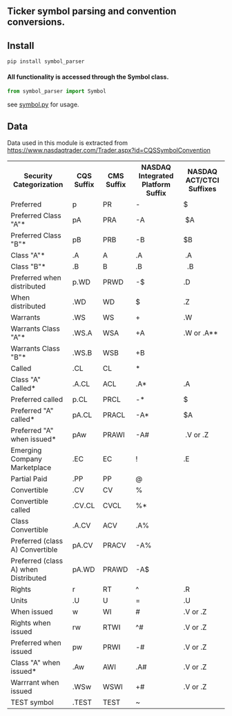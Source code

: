 ## Ticker symbol parsing and convention conversions.

## Install
`pip install symbol_parser`   

#### All functionality is accessed through the Symbol class.
```python
from symbol_parser import Symbol
```
see [symbol.py](./symbol_parser/symbol.py) for usage.   

## Data
Data used in this module is extracted from https://www.nasdaqtrader.com/Trader.aspx?id=CQSSymbolConvention
<table>
    <tbody>
        <tr>
            <th><strong>Security<br>
            Categorization</strong></th>
            <th><strong>CQS Suffix</strong></th>
            <th><strong>CMS Suffix</strong></th>
            <th><strong>NASDAQ Integrated Platform Suffix</strong></th>
            <th>NASDAQ ACT/CTCI Suffixes</th>
        </tr>
       <tr><td>Preferred</td><td>p</td><td>PR</td><td>-</td><td>$</td></tr>
        <tr><td>Preferred Class "A"*</td><td>pA</td><td>PRA</td><td>-A</td><td>&nbsp;$A</td></tr>
        <tr><td>Preferred Class "B"*</td><td>pB</td><td>PRB</td><td>-B</td><td>$B</td></tr>
        <tr><td>Class "A"*</td><td>.A</td><td>A</td><td>.A</td><td>&nbsp;.A</td></tr>
        <tr><td>Class "B"*</td><td>.B</td><td>B</td><td>.B</td><td>&nbsp; .B</td></tr>
        <tr><td>Preferred when distributed</td><td>p.WD</td><td>PRWD</td><td>-$</td><td>.D</td></tr>
        <tr><td>When distributed</td><td>.WD</td><td>WD</td><td>$</td><td>.Z</td></tr>
        <tr><td>Warrants</td><td>.WS</td><td>WS</td><td>+</td><td>.W</td></tr>
        <tr><td>Warrants Class "A"*</td><td>.WS.A</td><td>WSA</td><td>+A</td><td>.W or .A**</td></tr>
        <tr><td>Warrants Class "B"*</td><td>.WS.B</td><td>WSB</td><td>+B</td><td>&nbsp;</td></tr>
        <tr><td>Called</td><td>.CL</td><td>CL</td><td>*</td><td>&nbsp;</td></tr>
        <tr><td>Class "A" Called*</td><td>.A.CL</td><td>ACL</td><td>.A*</td><td>.A</td></tr>
        <tr><td>Preferred called</td><td>p.CL</td><td>PRCL</td><td>-*</td><td>$</td></tr>
        <tr><td>Preferred "A" called*</td><td>pA.CL</td><td>PRACL</td><td>-A*</td><td>$A</td></tr>
        <tr><td>Preferred "A" when issued*</td><td>pAw</td><td>PRAWI</td><td>-A#</td><td>&nbsp;.V or .Z</td></tr>
        <tr><td>Emerging Company Marketplace</td><td>.EC</td><td>EC</td><td>!</td><td>.E</td></tr>
        <tr><td>Partial Paid</td><td>.PP</td><td>PP</td><td>@</td><td>&nbsp;</td></tr>
        <tr><td>Convertible</td><td>.CV</td><td>CV</td><td>%</td><td>&nbsp;</td></tr>
        <tr><td>Convertible called</td><td>.CV.CL</td><td>CVCL</td><td>%*</td><td>&nbsp;</td></tr>
        <tr><td>Class Convertible</td><td>.A.CV</td><td>ACV</td><td>.A%</td><td>&nbsp;</td></tr>
        <tr><td>Preferred (class A) Convertible</td><td>pA.CV</td><td>PRACV</td><td>-A%</td><td>&nbsp;</td></tr>
        <tr><td>Preferred (class A) when Distributed</td><td>pA.WD</td><td>PRAWD</td><td>-A$</td><td>&nbsp;</td></tr>
        <tr><td>Rights</td><td>r</td><td>RT</td><td>^</td><td>.R</td></tr>
        <tr><td>Units</td><td>.U</td><td>U</td><td>=</td><td>.U</td></tr>
        <tr><td>When issued</td><td>w</td><td>WI</td><td>#</td><td>.V or .Z</td></tr>
        <tr><td>Rights when issued</td><td>rw</td><td>RTWI</td><td>^#</td><td>.V or .Z</td></tr>
        <tr><td>Preferred when issued</td><td>pw</td><td>PRWI</td><td>-#</td><td>.V or .Z</td></tr>
        <tr><td>Class "A" when issued*</td><td>.Aw</td><td>AWI</td><td>.A#</td><td>.V or .Z</td></tr>
        <tr><td>Warrrant when issued</td><td>.WSw</td><td>WSWI</td><td>+#</td><td>.V or .Z</td></tr>
        <tr><td>TEST symbol</td><td>.TEST</td><td>TEST</td><td>~</td><td></td></tr>
    </tbody>
</table>
